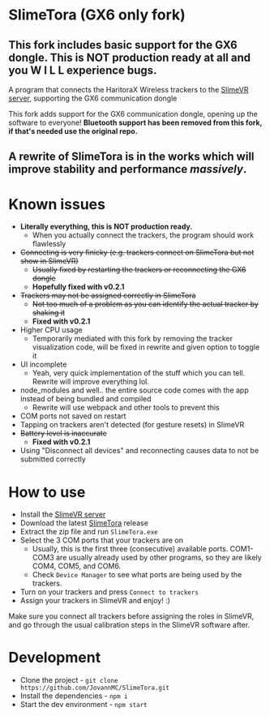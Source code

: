 # SlimeTora (GX6 only fork)
## **This fork includes basic support for the GX6 dongle. This is NOT production ready at all and you W I L L experience bugs.**

A program that connects the HaritoraX Wireless trackers to the [SlimeVR server](https://docs.slimevr.dev/server/index.html), supporting the GX6 communication dongle

This fork adds support for the GX6 communication dongle, opening up the software to everyone! **Bluetooth support has been removed from this fork, if that's needed use the original repo.**

## A rewrite of SlimeTora is in the works which will improve stability and performance *massively*.

# Known issues
- **Literally everything, this is NOT production ready.**
  - When you actually connect the trackers, the program should work flawlessly
- ~~Connecting is very finicky (e.g. trackers connect on SlimeTora but not show in SlimeVR)~~
  - ~~Usually fixed by restarting the trackers or reconnecting the GX6 dongle~~
  - **Hopefully fixed with v0.2.1**
- ~~Trackers may not be assigned correctly in SlimeTora~~
  - ~~Not too much of a problem as you can identify the actual tracker by shaking it~~
  - **Fixed with v0.2.1**
- Higher CPU usage
  - Temporarily mediated with this fork by removing the tracker visualization code, will be fixed in rewrite and given option to toggle it
- UI incomplete
  - Yeah, very quick implementation of the stuff which you can tell. Rewrite will improve everything lol.
- node_modules and well.. the entire source code comes with the app instead of being bundled and compiled
  - Rewrite will use webpack and other tools to prevent this
- COM ports not saved on restart
- Tapping on trackers aren't detected (for gesture resets) in SlimeVR
- ~~Battery level is inaccurate~~
  - **Fixed with v0.2.1**
- Using "Disconnect all devices" and reconnecting causes data to not be submitted correctly

# How to use
- Install the [SlimeVR server](https://docs.slimevr.dev/server/index.html)
- Download the latest [SlimeTora](https://github.com/OCSYT/SlimeTora/releases/latest) release
- Extract the zip file and run `SlimeTora.exe`
- Select the 3 COM ports that your trackers are on
  - Usually, this is the first three (consecutive) available ports. COM1-COM3 are usually already used by other programs, so they are likely COM4, COM5, and COM6.
  - Check `Device Manager` to see what ports are being used by the trackers.
- Turn on your trackers and press `Connect to trackers`
- Assign your trackers in SlimeVR and enjoy! :)

Make sure you connect all trackers before assigning the roles in SlimeVR, and go through the usual calibration steps in the SlimeVR software after.

# Development
- Clone the project - `git clone https://github.com/JovannMC/SlimeTora.git`
- Install the dependencies - `npm i`
- Start the dev environment - `npm start`
